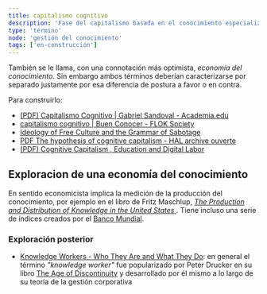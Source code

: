 ```yaml
---
title: capitalismo cognitivo
description: 'Fase del capitalismo basada en el conocimiento especializado globalizador'
type: 'término'
node: 'gestión del conocimiento'
tags: ['en-construcción']
---
```


También se le llama, con una connotación más optimista, *economía del conocimiento*. Sin embargo ambos términos deberían caracterizarse por separado justamente por esa diferencia de postura a favor o en contra.

Para construirlo:

- [(PDF) Capitalismo Cognitivo | Gabriel Sandoval - Academia.edu](https://www.academia.edu/26387205/Capitalismo_Cognitivo)
- [capitalismo cognitivo | Buen Conocer - FLOK Society](https://floksociety.org/tag/capitalismo-cognitivo/)
- [Ideology of Free Culture and the Grammar of Sabotage](http://www.rekombinant.org/docs/Ideology-of-Free-Culture.pdf)
- [PDF The hypothesis of cognitive capitalism - HAL archive ouverte](https://halshs.archives-ouvertes.fr/file/index/docid/273641/filename/The_hypothesis_of_Cognitive_Capitalismhall.pdf)
- [(PDF) Cognitive Capitalism , Education and Digital Labor](https://www.researchgate.net/publication/234669054_Cognitive_Capitalism_Education_and_Digital_Labor)

## Exploracion de una economía del conocimiento

En sentido economicista implica la medición de la producción del conocimiento, por ejemplo en el libro de Fritz Maschlup, *[The Production and Distribution of Knowledge in the United States ](https://press.princeton.edu/books/paperback/9780691003566/the-production-and-distribution-of-knowledge-in-the-united-states)*. Tiene incluso una serie de índices creados por el [Banco Mundial](http://www.observatorioabaco.es/post_conocimiento/banco_mundial).

### Exploración posterior

- [Knowledge Workers - Who They Are and What They Do](https://corporatefinanceinstitute.com/resources/knowledge/other/knowledge-workers/): en general el término *"knowledge worker"* fue popularizado por Peter Drucker en su libro [The Age of Discontinuity](http://www.amazon.com/exec/obidos/tg/detail/-/1560006188/bigdogsbowlofbis/) y desarrollado por él mismo a lo largo de su teoría de la gestión corporativa
